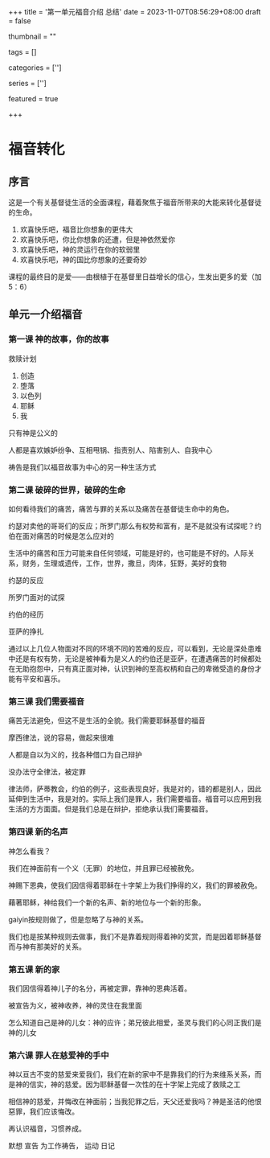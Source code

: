 +++
title = '第一单元福音介绍 总结'
date = 2023-11-07T08:56:29+08:00
draft = false

thumbnail = ""

tags = []

categories =  ['']

series = ['']

featured = true

+++

# 福音转化

## 序言

这是一个有关基督徒生活的全面课程，藉着聚焦于福音所带来的大能来转化基督徒的生命。

1. 欢喜快乐吧，福音比你想象的更伟大
2. 欢喜快乐吧，你比你想象的还遭，但是神依然爱你
3. 欢喜快乐吧，神的灵运行在你的软弱里
4. 欢喜快乐吧，神的国比你想象的还要奇妙

课程的最终目的是爱——由根植于在基督里日益增长的信心，生发出更多的爱（加5：6）

## 单元一介绍福音

### 第一课 神的故事，你的故事

救赎计划

1. 创造
2. 堕落
3. 以色列
4. 耶稣
5. 我

只有神是公义的

人都是喜欢嫉妒纷争、互相甩锅、指责别人、陷害别人、自我中心

祷告是我们以福音故事为中心的另一种生活方式



### 第二课 破碎的世界，破碎的生命

如何看待我们的痛苦，痛苦与罪的关系以及痛苦在基督徒生命中的角色。

约瑟对卖他的哥哥们的反应；所罗门那么有权势和富有，是不是就没有试探呢？约伯在面对痛苦的时候是怎么应对的

生活中的痛苦和压力可能来自任何领域，可能是好的，也可能是不好的。人际关系，财务，生理或遗传，工作，世界，撒旦，肉体，狂野，美好的食物

约瑟的反应

所罗门面对的试探

约伯的经历

亚萨的挣扎

通过以上几位人物面对不同的环境不同的苦难的反应，可以看到，无论是深处患难中还是有权有势，无论是被神看为是义人的约伯还是亚萨，在遭遇痛苦的时候都处在无助抱怨中，只有真正面对神，认识到神的至高权柄和自己的卑微受造的身份才能有平安和喜乐。

### 第三课 我们需要福音

痛苦无法避免，但这不是生活的全貌。我们需要耶稣基督的福音

摩西律法，说的容易，做起来很难

人都是自以为义的，找各种借口为自己辩护

没办法守全律法，被定罪



律法师，萨蒂教会，约伯的例子，这些表现良好，我是对的，错的都是别人，因此延伸到生活中，我是对的。实际上我们是罪人，我们需要福音。福音可以应用到我生活的方方面面。但是我们总是在辩护，拒绝承认我们需要福音。

### 第四课 新的名声

神怎么看我？

我们在神面前有一个义（无罪）的地位，并且罪已经被赦免。

神赐下恩典，使我们因信得着耶稣在十字架上为我们挣得的义，我们的罪被赦免。

藉著耶稣，神给我们一个新的名声、新的地位与一个新的形象。

gaiyin按规则做了，但是忽略了与神的关系。

我们也是按某种规则去做事，我们不是靠着规则得着神的奖赏，而是因着耶稣基督而与神有那美好的关系。

### 第五课 新的家

我们因信得着神儿子的名分，再被定罪，靠神的恩典活着。

被宣告为义，被神收养，神的灵住在我里面

怎么知道自己是神的儿女：神的应许；弟兄彼此相爱，圣灵与我们的心同正我们是神的儿女

### 第六课 罪人在慈爱神的手中

神以亘古不变的慈爱来爱我们，我们在新的家中不是靠我们的行为来维系关系，而是神的信实，神的慈爱。因为耶稣基督一次性的在十字架上完成了救赎之工

相信神的慈爱，并悔改在神面前；当我犯罪之后，天父还爱我吗？神是圣洁的他恨惡罪，我们应该悔改。







再认识福音，习惯养成。

默想 宣告 为工作祷告， 运动 日记
